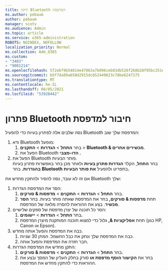 ```yaml
---
title: תיקון Bluetooth המדפסת
ms.author: pebaum
author: pebaum
manager: scotv
ms.audience: Admin
ms.topic: article
ms.service: o365-administration
ROBOTS: NOINDEX, NOFOLLOW
localization_priority: Normal
ms.collection: Adm_O365
ms.custom:
- "3483"
- "9001214"
ms.openlocfilehash: 5f2ebf9b54814e47063a7b096ceb83db526f268b28f95bc251e31ac717fc6620
ms.sourcegitcommit: b5f7da89a650d2915dc652449623c78be6247175
ms.translationtype: MT
ms.contentlocale: he-IL
ms.lasthandoff: 08/05/2021
ms.locfileid: "53928442"
---
```

# <a name="fix-bluetooth-printer-connection-issues"></a>פתרון Bluetooth חיבור למדפסת

נסה שלבים אלה לפתרון בעיות כדי להפעיל Bluetooth המדפסת שלך שוב:


1. ודא Bluetooth מופעל:
    1. בחר **התחל**  >  **הגדרות**  >  **התקנים**  >  **Bluetooth & מכשירים אחרים**.
    2. הפעל את Bluetooth **הדו-מצבי .**
2. הפעל את Bluetooth פותר הבעיות. <br>
    בחר **התחל**, הקלד **הגדרות פתרון בעיות** ולאחר מכן בחר באפשרות פתרון בעיות **בהגדרות.** בחר **Bluetooth** בתפריט ולהפעיל **את פותר הבעיות.**

אם זה לא עובד, נסה להסיר ולהתקין מחדש את Bluetooth שלך:

1. הסר את המדפסת הגדרות:
    1. בחר **התחל**  >  **הגדרות**  >  **התקנים**  >  **מדפסות & סורקים**.
    2. תחת **מדפסות & סורקים,** בחר את המדפסת שאתה פותר בעיות. בחר **הסר מכשיר**. בצע את ההוראות להסרה מלאה של המדפסת.
2. הסר כל תוכנה של יצרן מדפסת של ספקים שלישיים:
    1. בחר **התחל**  >  **הגדרות**  >  **יישומים.**
    2. תחת **אפליקציות &,** גלול כדי למצוא תוכנה המותקנת מיצרן המדפסת (כגון HP, Canon או Epson).
3. כבה את המדפסת והפעל אותה מחדש.
   1. כבה את המדפסת שלך ונתק את כבל החשמל. המתן 30 שניות. 
   2. חבר חזרה את המדפסת והפעל אותה.
4. התקן מחדש את המדפסת הגדרות:
    1. בחר **התחל**  >  **הגדרות**  >  **התקנים**  >  **מדפסות & סורקים**.
    2. בחר את **הקישור הוסף מדפסת או** סורק בחלק העליון של המסך ובצע את ההוראות כדי להתקין מחדש את המדפסת.
